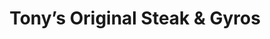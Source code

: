 ---
title: "Tony’s Original Steak & Gyros"
url: /chicago/tonys-original-steak-und-gyros/
shop: Bäckerei
---